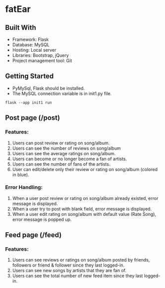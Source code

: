# fatEar

## Built With

- Framework: Flask
- Database: MySQL
- Hosting: Local server
- Libraries: Bootstrap, jQuery
- Project management tool: Git

## Getting Started

- PyMySql, Flask should be installed.
- The MySQL connection variable is in init1.py file.

```commandline
flask --app init1 run
```

## Post page (/post)

### Features:

1. Users can post review or rating on song/album.
2. Users can see the number of reviews on song/album
3. Users can see the average ratings on song/album.
4. Users can become or no longer become a fan of artists.
5. Users can see the number of fans of the artists.
5. User can edit/delete only their review or rating on song/album (colored in blue).

### Error Handling:

1. When a user post review or rating on song/album already existed, error message is displayed.
2. When a user try to post with blank field, error message is displayed.
3. When a user edit rating on song/album with default value (Rate Song), error message is popped up.

## Feed page (/feed)

### Features:

1. Users can see reviews or ratings on song/album posted by friends, followers or friend & follower since they last
   logged-in.
2. Users can see new songs by artists that they are fan of.
3. Users can see the total number of new feed item since they last logged-in.